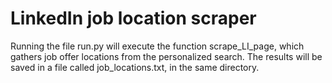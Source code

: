 # LinkedIn job location scraper

Running the file run.py will execute the function scrape_LI_page, which gathers job offer locations from the personalized search.
The results will be saved in a file called job_locations.txt, in the same directory.
